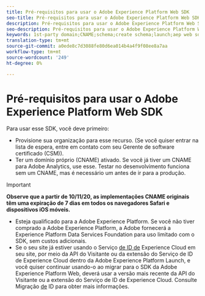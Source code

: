 ```yaml
---
title: Pré-requisitos para usar o Adobe Experience Platform Web SDK
seo-title: Pré-requisitos para usar o Adobe Experience Platform Web SDK
description: Pré-requisitos para usar o Adobe Experience Platform Web SDK
seo-description: Pré-requisitos para usar o Adobe Experience Platform Web SDK
keywords: 1st-party domain;CNAME;schema;create schema;launch;aep web sdk extension;extension;configuration id;configuration tool;data element;create data element;XDM Object;sendEvent;send Event;
translation-type: tm+mt
source-git-commit: a0ede8c7d3088fe80d6ea014b4a4f9f08ee8a7aa
workflow-type: tm+mt
source-wordcount: '249'
ht-degree: 0%

---
```



# Pré-requisitos para usar o Adobe Experience Platform Web SDK

Para usar esse SDK, você deve primeiro:

- Provisione sua organização para esse recurso. (Se você quiser entrar na lista de espera, entre em contato com seu Gerente de software certificado (CSM)).
- Ter um domínio próprio (CNAME) ativado. Se você já tiver um CNAME para Adobe Analytics, use esse. Testar no desenvolvimento funciona sem um CNAME, mas é necessário um antes de ir para a produção.

>[!IMPORTANT]
>
>**Observe que a partir de 10/11/20, as implementações CNAME originais têm uma expiração de 7 dias em todos os navegadores Safari e dispositivos iOS móveis.**

- Esteja qualificado para a Adobe Experience Platform. Se você não tiver comprado a Adobe Experience Platform, a Adobe fornecerá a Experience Platform Data Services Foundation para uso limitado com o SDK, sem custos adicionais.
- Se o seu site já estiver usando o Serviço [de ID de](https://experienceleague.adobe.com/docs/experience-platform/edge/identity/overview.html) Experience Cloud em seu site, por meio da API do Visitante ou da extensão do Serviço de ID de Experience Cloud dentro da Adobe Experience Platform Launch, e você quiser continuar usando-o ao migrar para o SDK da Adobe Experience Platform Web, deverá usar a versão mais recente da API do Visitante ou a extensão do Serviço de ID de Experience Cloud. Consulte Migração [de](https://experienceleague.adobe.com/docs/experience-platform/edge/identity/overview.html?lang=en#identity) ID para obter mais informações.

